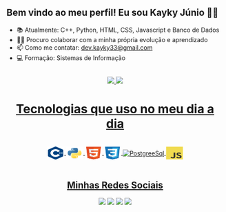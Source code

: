 ##  Bem vindo ao meu perfil! Eu sou Kayky Júnio 💁‍♂️



- 📚 Atualmente: C++, Python, HTML, CSS, Javascript e Banco de Dados
- 👨‍🎓 Procuro colaborar com a minha própria evolução e aprendizado
- 📫 Como me contatar: dev.kayky33@gmail.com
- 💻 Formação: Sistemas de Informação
##

<div align="center">
  <a href="https://github.com/devkayky83">
  <img height="150" src="https://github-readme-stats.vercel.app/api?username=devkayky83&show_icons=true&theme=codeSTACKr&include_all_commits=true&count_private=true"/>
  <img height="150" src="https://github-readme-stats.vercel.app/api/top-langs/?username=devkayky83&layout=compact&langs_count=7&theme=codeSTACKr"/>
</div>

<h1 align="center">Tecnologias que uso no meu dia a dia</h1>

<div align="center" valign="top"><br>
  <img align="center" alt="cplusplus" height="30" width="40" src="https://raw.githubusercontent.com/devicons/devicon/master/icons/cplusplus/cplusplus-plain.svg">
  <img align="center" alt="Python" height="30" width="40" src="https://raw.githubusercontent.com/devicons/devicon/master/icons/python/python-original.svg">
  <img align="center" alt="HTML" height="30" width="40" src="https://raw.githubusercontent.com/devicons/devicon/master/icons/html5/html5-original.svg">
  <img align="center" alt="CSS" height="30" width="40" src="https://raw.githubusercontent.com/devicons/devicon/master/icons/css3/css3-original.svg">
  <img align="center" alt="PostgreeSql" height="30" width="40" src="https://cdn.jsdelivr.net/gh/devicons/devicon/icons/postgresql/postgresql-original-wordmark.svg" />
  <img align="center" alt="JavaScript" height="30" width="40" src="https://raw.githubusercontent.com/devicons/devicon/master/icons/javascript/javascript-original.svg">
</div><br>
 
  ##
  
  <div align= "center"> 
  <h2 align="center" font-size: 50px>Minhas Redes Sociais</h2>
  <a href="https://www.linkedin.com/in/kayky-júnio-925702248/" target="_blank">
  <img src="https://img.shields.io/badge/-LinkedIn-%230077B5?style=for-the-badge&logo=linkedin&logoColor=white" target="_blank"></a>
  <a href="https://www.instagram.com/kaykzz_007/" target="_blank">
  <img src="https://img.shields.io/badge/Instagram-%23E4405F.svg?style=for-the-badge&logo=Instagram&logoColor=white" target="_blank"></a>
  <a href="https://github.com/devkayky83" target="_blank"><img src="http://ForTheBadge.com/images/badges/built-by-developers.svg" target="_blank"></a>
  <a href="https://github.com/devkayky83" target="_blank"><img src="https://img.shields.io/badge/Made%20for-VSCode-1f425f.svg" target="_blank"></a>  
  </div>
  
  
  
  

